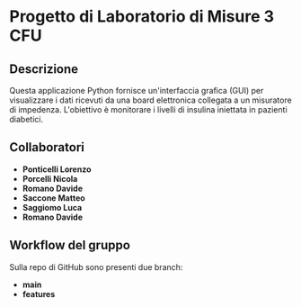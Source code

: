 # Progetto di Laboratorio di Misure 3 CFU
## Descrizione
Questa applicazione Python fornisce un'interfaccia grafica (GUI) per visualizzare i dati ricevuti da una board elettronica collegata a un misuratore di impedenza. L'obiettivo è monitorare i livelli di insulina iniettata in pazienti diabetici.

## Collaboratori
- **Ponticelli Lorenzo**
- **Porcelli Nicola**
- **Romano Davide**
- **Saccone Matteo**
- **Saggiomo Luca**
- **Romano Davide**


## Workflow del gruppo
Sulla repo di GitHub sono presenti due branch:
- **main**
- **features**
